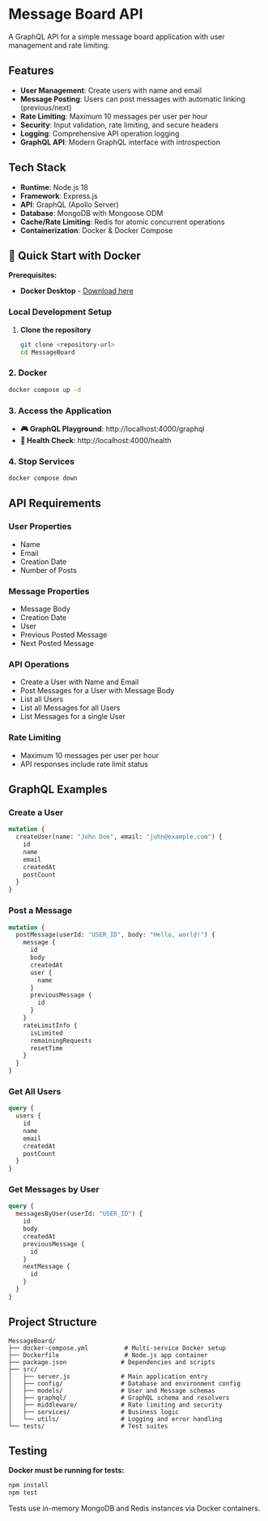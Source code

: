 # Message Board API

A GraphQL API for a simple message board application with user management and rate limiting.

## Features

- **User Management**: Create users with name and email
- **Message Posting**: Users can post messages with automatic linking (previous/next)
- **Rate Limiting**: Maximum 10 messages per user per hour
- **Security**: Input validation, rate limiting, and secure headers
- **Logging**: Comprehensive API operation logging
- **GraphQL API**: Modern GraphQL interface with introspection

## Tech Stack

- **Runtime**: Node.js 18
- **Framework**: Express.js
- **API**: GraphQL (Apollo Server)
- **Database**: MongoDB with Mongoose ODM
- **Cache/Rate Limiting**: Redis for atomic concurrent operations
- **Containerization**: Docker & Docker Compose

## 🚀 Quick Start with Docker

**Prerequisites:**
- **Docker Desktop** - [Download here](https://www.docker.com/products/docker-desktop/)

### Local Development Setup

1. **Clone the repository**
   ```bash
   git clone <repository-url>
   cd MessageBoard
   ```

### 2. Docker
```bash
docker compose up -d
```

### 3. Access the Application
- **🎮 GraphQL Playground**: http://localhost:4000/graphql
- **💚 Health Check**: http://localhost:4000/health

### 4. Stop Services
```bash
docker compose down
```

## API Requirements

### User Properties
- Name
- Email
- Creation Date
- Number of Posts

### Message Properties
- Message Body
- Creation Date
- User
- Previous Posted Message
- Next Posted Message

### API Operations
- Create a User with Name and Email
- Post Messages for a User with Message Body
- List all Users
- List all Messages for all Users
- List Messages for a single User

### Rate Limiting
- Maximum 10 messages per user per hour
- API responses include rate limit status

## GraphQL Examples

### Create a User
```graphql
mutation {
  createUser(name: "John Doe", email: "john@example.com") {
    id
    name
    email
    createdAt
    postCount
  }
}
```

### Post a Message
```graphql
mutation {
  postMessage(userId: "USER_ID", body: "Hello, world!") {
    message {
      id
      body
      createdAt
      user {
        name
      }
      previousMessage {
        id
      }
    }
    rateLimitInfo {
      isLimited
      remainingRequests
      resetTime
    }
  }
}
```

### Get All Users
```graphql
query {
  users {
    id
    name
    email
    createdAt
    postCount
  }
}
```

### Get Messages by User
```graphql
query {
  messagesByUser(userId: "USER_ID") {
    id
    body
    createdAt
    previousMessage {
      id
    }
    nextMessage {
      id
    }
  }
}
```

## Project Structure

```
MessageBoard/
├── docker-compose.yml          # Multi-service Docker setup
├── Dockerfile                  # Node.js app container
├── package.json               # Dependencies and scripts
├── src/
│   ├── server.js              # Main application entry
│   ├── config/                # Database and environment config
│   ├── models/                # User and Message schemas
│   ├── graphql/               # GraphQL schema and resolvers
│   ├── middleware/            # Rate limiting and security
│   ├── services/              # Business logic
│   └── utils/                 # Logging and error handling
└── tests/                     # Test suites
```

## Testing

**Docker must be running for tests:**

```bash
npm install
npm test
```

Tests use in-memory MongoDB and Redis instances via Docker containers.
